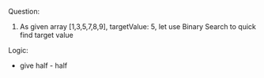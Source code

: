 Question:

1. As given array [1,3,5,7,8,9], targetValue: 5, let use Binary Search to quick find target value

Logic:

- give half - half
